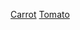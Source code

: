   <head>
    <link rel="stylesheet" type="text/css" href="/style.css">
  </head>

[Carrot](carrot.md)
[Tomato](tomato.md)